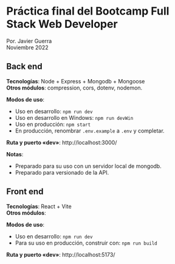 # Práctica final del Bootcamp Full Stack Web Developer

Por. Javier Guerra  
Noviembre 2022

## Back end

__Tecnologías__: Node + Express + Mongodb + Mongoose  
__Otros módulos__: compression, cors, dotenv, nodemon.

__Modos de uso__:
* Uso en desarrollo: `npm run dev`  
* Uso en desarrollo en Windows: `npm run devWin`  
* Uso en producción: `npm start`
* En producción, renombrar `.env.example` a `.env` y completar. 

__Ruta y puerto «dev»__: http://localhost:3000/

__Notas__: 
* Preparado para su uso con un servidor local de mongodb.
* Preparado para versionado de la API.

## Front end

__Tecnologías__: React + Vite  
__Otros módulos__: 

__Modos de uso__:
* Uso en desarrollo: `npm run dev`  
* Para su uso en producción, construir con: `npm run build`  

__Ruta y puerto «dev»__: http://localhost:5173/

